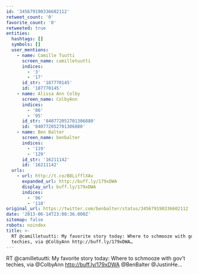 ```yaml
---
id: '345679190336602112'
retweet_count: '0'
favorite_count: '0'
retweeted: true
entities:
  hashtags: []
  symbols: []
  user_mentions:
    - name: Camille Tuutti
      screen_name: camilletuutti
      indices:
        - '3'
        - '17'
      id_str: '187770145'
      id: '187770145'
    - name: Alissa Ann Colby
      screen_name: ColbyAnn
      indices:
        - '86'
        - '95'
      id_str: '840772052701306880'
      id: '840772052701306880'
    - name: Ben Balter
      screen_name: benbalter
      indices:
        - '119'
        - '129'
      id_str: '16211142'
      id: '16211142'
  urls:
    - url: http://t.co/B8LifflXAv
      expanded_url: http://buff.ly/179xDWA
      display_url: buff.ly/179xDWA
      indices:
        - '96'
        - '118'
original_url: https://twitter.com/benbalter/status/345679190336602112
date: '2013-06-14T23:08:36.000Z'
sitemap: false
robots: noindex
title: >-
  RT @camilletuutti: My favorite story today: Where to schmooze with gov't
  techies, via @ColbyAnn http://buff.ly/179xDWA…
---
```


RT @camilletuutti: My favorite story today: Where to schmooze with gov't techies, via @ColbyAnn http://buff.ly/179xDWA @BenBalter @JustinHe…